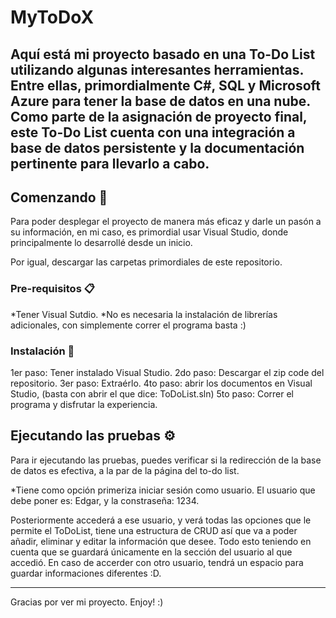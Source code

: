# MyToDoX
Aquí está mi proyecto basado en una To-Do List utilizando algunas interesantes herramientas. Entre ellas, primordialmente C#, SQL y Microsoft Azure para tener la base de datos en una nube. 
Como parte de la asignación de proyecto final, este To-Do List cuenta con una integración a base de datos persistente y la documentación pertinente para llevarlo a cabo.
--
## Comenzando 🚀

Para poder desplegar el proyecto de manera más eficaz y darle un pasón a su información, en mi caso, es primordial usar Visual Studio, donde principalmente lo desarrollé desde un inicio.

Por igual, descargar las carpetas primordiales de este repositorio.

### Pre-requisitos 📋

*Tener Visual Sutdio.
*No es necesaria la instalación de librerías adicionales, con simplemente correr el programa basta :)


### Instalación 🔧

1er paso: Tener instalado Visual Studio.
2do paso: Descargar el zip code del repositorio.
3er paso: Extraérlo.
4to paso: abrir los documentos en Visual Studio, (basta con abrir el que dice: ToDoList.sln)
5to paso: Correr el programa y disfrutar la experiencia.


## Ejecutando las pruebas ⚙️

Para ir ejecutando las pruebas, puedes verificar si la redirección de la base de datos es efectiva, a la par de la página del to-do list.

*Tiene como opción primeriza iniciar sesión como usuario. El usuario que debe poner es: Edgar, y la constraseña: 1234.

Posteriormente accederá a ese usuario, y verá todas las opciones que le permite el ToDoList, tiene una estructura de CRUD así que va a poder añadir, eliminar y editar la información que desee. Todo esto teniendo en cuenta que se guardará únicamente en la sección del usuario al que accedió. En caso de accerder con otro usuario, tendrá un espacio para guardar informaciones diferentes :D.

---
Gracias por ver mi proyecto. Enjoy!  :)
